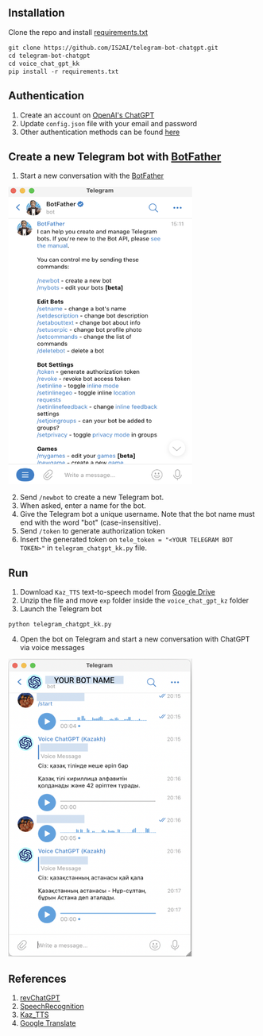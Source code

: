 ## Installation
Clone the repo and install [requirements.txt](https://github.com/IS2AI/telegram-bot-chatgpt/blob/main/voice_chat_gpt_kk/requirements.txt)
```
git clone https://github.com/IS2AI/telegram-bot-chatgpt.git
cd telegram-bot-chatgpt
cd voice_chat_gpt_kk
pip install -r requirements.txt
```
## Authentication 
1) Create an account on [OpenAI's ChatGPT](https://chat.openai.com)
2) Update ```config.json``` file with your email and password
3) Other authentication methods can be found [here](https://github.com/acheong08/ChatGPT)

## Create a new Telegram bot with [BotFather](https://telegram.me/botfather)
1) Start a new conversation with the [BotFather](https://telegram.me/botfather)
<img src = "https://github.com/IS2AI/telegram-bot-chatgpt/blob/main/botfather.png?raw=true" width="370" height="600">

2) Send ```/newbot``` to create a new Telegram bot.
3) When asked, enter a name for the bot.
4) Give the Telegram bot a unique username. Note that the bot name must end with the word "bot" (case-insensitive).
5) Send ```/token``` to generate authorization token
6) Insert the generated token on ```tele_token = "<YOUR TELEGRAM BOT TOKEN>"``` in ```telegram_chatgpt_kk.py``` file.

## Run
1) Download ```Kaz_TTS``` text-to-speech model from [Google Drive](https://drive.google.com/file/d/1jdoY7nxGeoscWgceWMYGQKqDAboHpGU3/view?usp=share_link)
2) Unzip the file and move ```exp``` folder inside the ```voice_chat_gpt_kz``` folder
3) Launch the Telegram bot
```
python telegram_chatgpt_kk.py
```
4) Open the bot on Telegram and start a new conversation with ChatGPT via voice messages
<img src = "https://github.com/IS2AI/telegram-bot-chatgpt/blob/main/voice_chat_gpt_kz/telegram%20kk.png?raw=true" width="370" height="600">

## References
1) [revChatGPT](https://github.com/acheong08/ChatGPT)
2) [SpeechRecognition](https://github.com/Uberi/speech_recognition)
3) [Kaz_TTS](https://github.com/IS2AI/Kazakh_TTS)
4) [Google Translate](https://github.com/ssut/py-googletrans)
